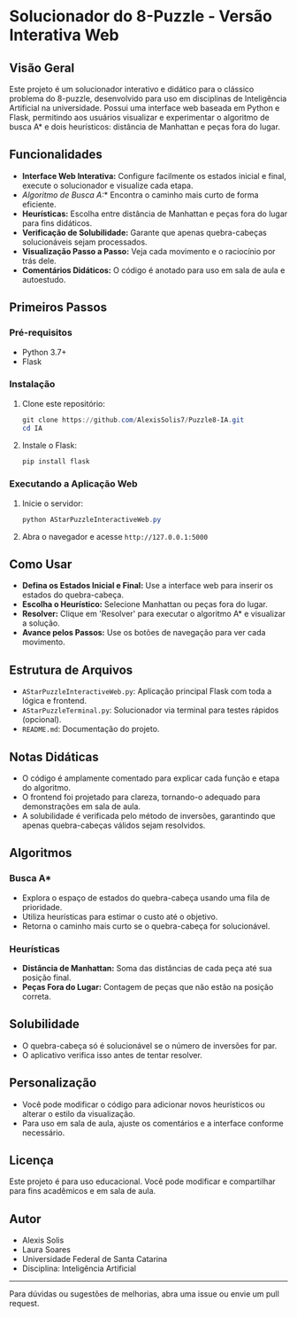 # Solucionador do 8-Puzzle - Versão Interativa Web

## Visão Geral
Este projeto é um solucionador interativo e didático para o clássico problema do 8-puzzle, desenvolvido para uso em disciplinas de Inteligência Artificial na universidade. Possui uma interface web baseada em Python e Flask, permitindo aos usuários visualizar e experimentar o algoritmo de busca A* e dois heurísticos: distância de Manhattan e peças fora do lugar.

## Funcionalidades
- **Interface Web Interativa:** Configure facilmente os estados inicial e final, execute o solucionador e visualize cada etapa.
- **Algoritmo de Busca A*:** Encontra o caminho mais curto de forma eficiente.
- **Heurísticas:** Escolha entre distância de Manhattan e peças fora do lugar para fins didáticos.
- **Verificação de Solubilidade:** Garante que apenas quebra-cabeças solucionáveis sejam processados.
- **Visualização Passo a Passo:** Veja cada movimento e o raciocínio por trás dele.
- **Comentários Didáticos:** O código é anotado para uso em sala de aula e autoestudo.

## Primeiros Passos
### Pré-requisitos
- Python 3.7+
- Flask

### Instalação
1. Clone este repositório:
   ```powershell
   git clone https://github.com/AlexisSolis7/Puzzle8-IA.git
   cd IA
   ```
2. Instale o Flask:
   ```powershell
   pip install flask
   ```

### Executando a Aplicação Web
1. Inicie o servidor:
   ```powershell
   python AStarPuzzleInteractiveWeb.py
   ```
2. Abra o navegador e acesse `http://127.0.0.1:5000`

## Como Usar
- **Defina os Estados Inicial e Final:** Use a interface web para inserir os estados do quebra-cabeça.
- **Escolha o Heurístico:** Selecione Manhattan ou peças fora do lugar.
- **Resolver:** Clique em 'Resolver' para executar o algoritmo A* e visualizar a solução.
- **Avance pelos Passos:** Use os botões de navegação para ver cada movimento.

## Estrutura de Arquivos
- `AStarPuzzleInteractiveWeb.py`: Aplicação principal Flask com toda a lógica e frontend.
- `AStarPuzzleTerminal.py`: Solucionador via terminal para testes rápidos (opcional).
- `README.md`: Documentação do projeto.

## Notas Didáticas
- O código é amplamente comentado para explicar cada função e etapa do algoritmo.
- O frontend foi projetado para clareza, tornando-o adequado para demonstrações em sala de aula.
- A solubilidade é verificada pelo método de inversões, garantindo que apenas quebra-cabeças válidos sejam resolvidos.

## Algoritmos
### Busca A*
- Explora o espaço de estados do quebra-cabeça usando uma fila de prioridade.
- Utiliza heurísticas para estimar o custo até o objetivo.
- Retorna o caminho mais curto se o quebra-cabeça for solucionável.

### Heurísticas
- **Distância de Manhattan:** Soma das distâncias de cada peça até sua posição final.
- **Peças Fora do Lugar:** Contagem de peças que não estão na posição correta.

## Solubilidade
- O quebra-cabeça só é solucionável se o número de inversões for par.
- O aplicativo verifica isso antes de tentar resolver.

## Personalização
- Você pode modificar o código para adicionar novos heurísticos ou alterar o estilo da visualização.
- Para uso em sala de aula, ajuste os comentários e a interface conforme necessário.

## Licença
Este projeto é para uso educacional. Você pode modificar e compartilhar para fins acadêmicos e em sala de aula.

## Autor
- Alexis Solis
- Laura Soares
- Universidade Federal de Santa Catarina
- Disciplina: Inteligência Artificial

---
Para dúvidas ou sugestões de melhorias, abra uma issue ou envie um pull request.
